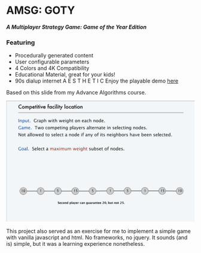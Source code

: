 # AMSG: GOTY 

***A Multiplayer Strategy Game: Game of the Year Edition***

### Featuring

+ Procedurally generated content
+ User configurable parameters
+ 4 Colors and 4K Compatibility
+ Educational Material, great for your kids!
+ 90s dialup internet A E S T H E T I C
Enjoy the playable demo [here](https://shahzain.io/games/competetiveFacilityLocation/index.html)

Based on this slide from my Advance Algorithms course.

![imageFromSlide](https://raw.githubusercontent.com/ShahZafrani/competitiveFacilityLocation/master/images/imageFromSlide.png?raw=true)

This project also served as an exercise for me to implement a simple game with vanilla javascript and html. No frameworks, no jquery. It sounds (and is) simple, but it was a learning experience nonetheless. 

